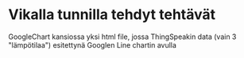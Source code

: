 # Vikalla tunnilla tehdyt tehtävät
GoogleChart kansiossa yksi html file, jossa ThingSpeakin data (vain 3 "lämpötilaa") esitettynä Googlen Line chartin avulla
